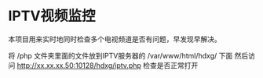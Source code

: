 # IPTV视频监控

本项目用来实时地同时检查多个电视频道是否有问题，早发现早解决。

将 /php 文件夹里面的文件放到IPTV服务器的 /var/www/html/hdxg/ 下面
然后访问 http://xx.xx.xx.50:10128/hdxg/iptv.php 检查是否正常打开


